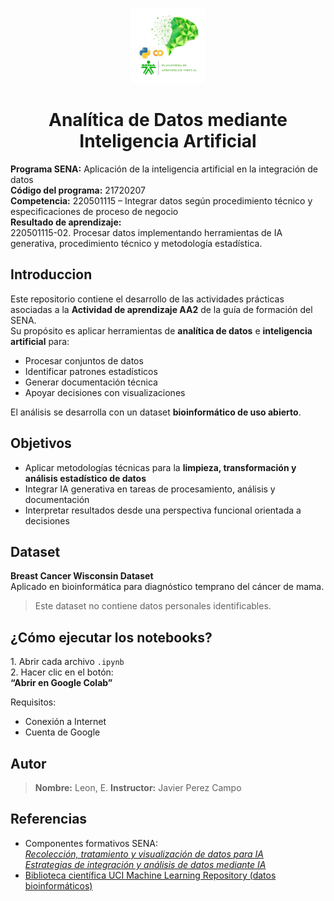 <p align="center">
  <img src="docs/img/logo.png" alt="Logo SENA" width="120">
</p>

<h1 align="center">
  Analítica de Datos mediante Inteligencia Artificial
</h1>


  <strong>Programa SENA:</strong> Aplicación de la inteligencia artificial en la integración de datos <br>
  <strong>Código del programa:</strong> 21720207 <br>
  <strong>Competencia:</strong> 220501115 – Integrar datos según procedimiento técnico y especificaciones de proceso de negocio <br>
  <strong>Resultado de aprendizaje:</strong><br>
  220501115-02. Procesar datos implementando herramientas de IA generativa, procedimiento técnico y metodología estadística.


## Introduccion
Este repositorio contiene el desarrollo de las actividades prácticas asociadas a la **Actividad de aprendizaje AA2** de la guía de formación del SENA.  
Su propósito es aplicar herramientas de **analítica de datos** e **inteligencia artificial** para:

- Procesar conjuntos de datos  
- Identificar patrones estadísticos  
- Generar documentación técnica  
- Apoyar decisiones con visualizaciones

El análisis se desarrolla con un dataset **bioinformático de uso abierto**.


## Objetivos
- Aplicar metodologías técnicas para la **limpieza, transformación y análisis estadístico de datos**
- Integrar IA generativa en tareas de procesamiento, análisis y documentación
- Interpretar resultados desde una perspectiva funcional orientada a decisiones



##  Dataset
 **Breast Cancer Wisconsin Dataset**  
Aplicado en bioinformática para diagnóstico temprano del cáncer de mama.

> Este dataset no contiene datos personales identificables.

## ¿Cómo ejecutar los notebooks?

1️. Abrir cada archivo `.ipynb`  
2️. Hacer clic en el botón:  
**“Abrir en Google Colab”**

 Requisitos:
- Conexión a Internet
- Cuenta de Google


## Autor
> **Nombre:** Leon, E. 
> **Instructor:** Javier Perez Campo



## Referencias
- Componentes formativos SENA:  
  [_Recolección, tratamiento y visualización de datos para IA_]()  
  [_Estrategias de integración y análisis de datos mediante IA_]()
- [Biblioteca científica UCI Machine Learning Repository (datos bioinformáticos)]()





